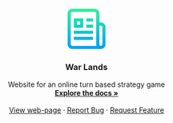 <div id="top"></div>
<!--
*** Thanks for checking out the Best-README-Template. If you have a suggestion
*** that would make this better, please fork the repo and create a pull request
*** or simply open an issue with the tag "enhancement".
*** Don't forget to give the project a star!
*** Thanks again! Now go create something AMAZING! :D
-->

<!-- PROJECT LOGO -->
<br />
<div align="center">
  <a href="https://github.com/othneildrew/Best-README-Template">
    <img src="logo.png" alt="Logo" width="80" height="80">
  </a>

  <h3 align="center">War Lands</h3>

  <p align="center">
    Website for an online turn based strategy game
    <br />
    <a href="https://github.com/talvinr/War-Lands/README.md"><strong>Explore the docs »</strong></a>
    <br />
    <br />
    <a href="https://waroflands.000webhostapp.com/">View web-page</a>
    ·
    <a href="https://github.com/talvinr/War-Lands/README.md/issues">Report Bug</a>
    ·
    <a href="https://github.com/talvinr/War-Lands/README.md/issues">Request Feature</a>
  </p>
</div>

